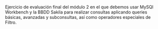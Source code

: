 

Ejercicio de evaluación final del módulo 2 en el que debemos usar MySQl Workbench y la BBDD Sakila para realizar consultas aplicando queries básicas, avanzadas y subconsultas, así como operadores especiales de Filtro. 
 

